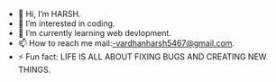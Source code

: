 - 👋 Hi, I’m HARSH.
- 👀 I’m interested in coding.
- 🌱 I’m currently learning web devlopment.
- 📫 How to reach me mail:-vardhanharsh5467@gmail.com.
- ⚡ Fun fact: LIFE IS ALL ABOUT FIXING BUGS AND CREATING NEW THINGS.

<!---
Harshx01/Harshx01 is a ✨ special ✨ repository because its `README.md` (this file) appears on your GitHub profile.
You can click the Preview link to take a look at your changes.
--->
